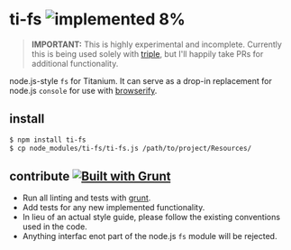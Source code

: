# ti-fs ![implemented 8%](http://img.shields.io/badge/implemented-8%-red.svg)

> **IMPORTANT:** This is highly experimental and incomplete. Currently this is being used solely with [triple](https://github.com/tonylukasavage/triple), but I'll happily take PRs for additional functionality.

node.js-style `fs` for Titanium. It can serve as a drop-in replacement for node.js `console` for use with [browserify][].

## install

```bash
$ npm install ti-fs
$ cp node_modules/ti-fs/ti-fs.js /path/to/project/Resources/
```

## contribute [![Built with Grunt](https://cdn.gruntjs.com/builtwith.png)](http://gruntjs.com/)

* Run all linting and tests with [grunt](http://gruntjs.com/getting-started).
* Add tests for any new implemented functionality.
* In lieu of an actual style guide, please follow the existing conventions used in the code.
* Anything interfac enot part of the node.js `fs` module will be rejected.

[browserify]: https://github.com/substack/node-browserify

